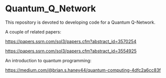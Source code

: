 # Quantum_Q_Network
This repository is devoted to developing code for a Quantum Q-Network.

A couple of related papers:

https://papers.ssrn.com/sol3/papers.cfm?abstract_id=3570254

https://papers.ssrn.com/sol3/papers.cfm?abstract_id=3554925

An introduction to quantum programming:

https://medium.com/@brian.s.haney44/quantum-computing-4dfc2a6cc83f
